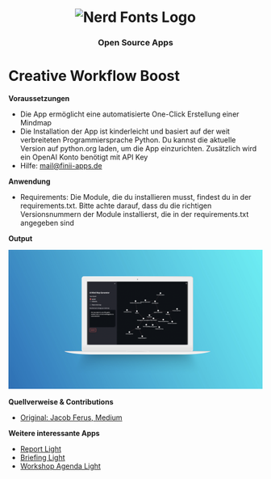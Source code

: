 <h1 align="center">
  <img src="https://www.finii-apps.de/img/finii_logo.png" width="150" alt="Nerd Fonts Logo" />
</h1>
<h3 align="center">
Open Source Apps
</h3>

# Creative Workflow Boost

**Voraussetzungen**
- Die App ermöglicht eine automatisierte One-Click Erstellung einer Mindmap
- Die Installation der App ist kinderleicht und basiert auf der weit verbreiteten Programmiersprache Python. Du kannst die aktuelle Version auf python.org laden, um die App einzurichten. Zusätzlich wird ein OpenAI Konto benötigt mit API Key
- Hilfe: mail@finii-apps.de

**Anwendung**
- Requirements: Die Module, die du installieren musst, findest du in der requirements.txt. Bitte achte darauf, dass du die richtigen Versionsnummern der Module installierst, die in der requirements.txt angegeben sind

**Output**

![- Bild fehlt -](https://github.com/FINII-Apps/creative-workflow-boost/blob/main/screenshot.png?raw=true "Output of Script")

**Quellverweise & Contributions**
- [Original: Jacob Ferus, Medium](https://levelup.gitconnected.com/ai-generated-mind-maps-with-the-chatgpt-api-in-python-and-streamlit-bad9cd63f402)
  
**Weitere interessante Apps**
- [Report Light](https://github.com/FINII-Apps/one-second-decks-report-light "Zur App")
- [Briefing Light](https://github.com/FINII-Apps/one-second-decks-briefing-light "Zur App")
- [Workshop Agenda Light](https://github.com/FINII-Apps/one-second-decks-workshop-light "Zur App")
